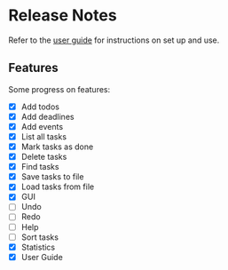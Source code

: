 # Release Notes

Refer to the [user guide](https://drustanyjt.github.io/ip/#quick-start)
for instructions on set up and use.

## Features

Some progress on features:

- [x] Add todos
- [x] Add deadlines
- [x] Add events
- [x] List all tasks
- [x] Mark tasks as done
- [x] Delete tasks
- [x] Find tasks
- [x] Save tasks to file
- [x] Load tasks from file
- [x] GUI
- [ ] Undo
- [ ] Redo
- [ ] Help
- [ ] Sort tasks
- [X] Statistics
- [X] User Guide

